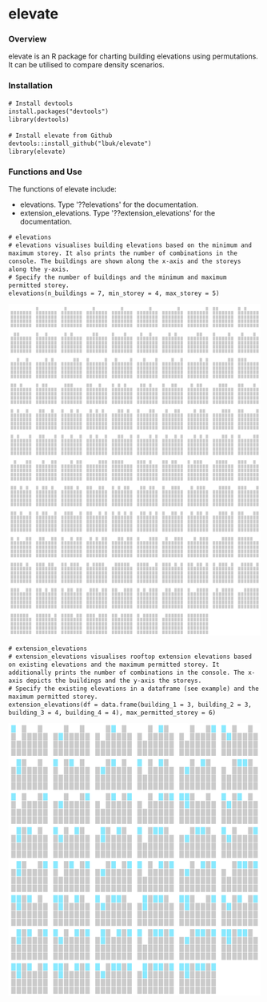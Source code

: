 # elevate

### Overview
elevate is an R package for charting building elevations using permutations. It can be utilised to compare density scenarios.

### Installation
```
# Install devtools
install.packages("devtools")
library(devtools)

# Install elevate from Github
devtools::install_github("lbuk/elevate")
library(elevate)
```

### Functions and Use
The functions of elevate include: 
* elevations. Type '??elevations' for the documentation.
* extension_elevations. Type '??extension_elevations' for the documentation.

```
# elevations
# elevations visualises building elevations based on the minimum and maximum storey. It also prints the number of combinations in the console. The buildings are shown along the x-axis and the storeys along the y-axis.
# Specify the number of buildings and the minimum and maximum permitted storey. 
elevations(n_buildings = 7, min_storey = 4, max_storey = 5)
```
![](https://github.com/lbuk/elevate/blob/master/img/elevate_elevations_example_chart.png)

```
# extension_elevations
# extension_elevations visualises rooftop extension elevations based on existing elevations and the maximum permitted storey. It additionally prints the number of combinations in the console. The x-axis depicts the buildings and the y-axis the storeys.
# Specify the existing elevations in a dataframe (see example) and the maximum permitted storey.
extension_elevations(df = data.frame(building_1 = 3, building_2 = 3, building_3 = 4, building_4 = 4), max_permitted_storey = 6)
```
![](https://github.com/lbuk/elevate/blob/master/img/elevate_extension_elevations_example_chart.png)
